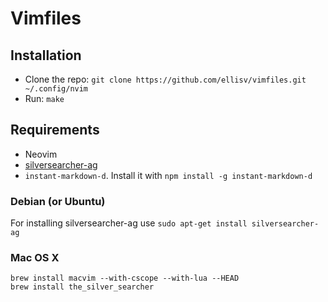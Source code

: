 Vimfiles
========

Installation
------------

* Clone the repo: `git clone https://github.com/ellisv/vimfiles.git ~/.config/nvim`
* Run: `make`

Requirements
------------

* Neovim
* [silversearcher-ag](https://github.com/ggreer/the_silver_searcher)
* `instant-markdown-d`. Install it with `npm install -g instant-markdown-d`

### Debian (or Ubuntu)

For installing silversearcher-ag use `sudo apt-get install silversearcher-ag`

### Mac OS X

    brew install macvim --with-cscope --with-lua --HEAD
    brew install the_silver_searcher
